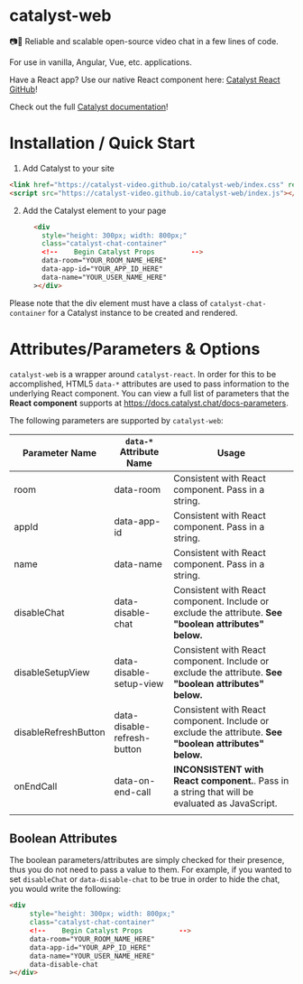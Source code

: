 # catalyst-web

📷💬 Reliable and scalable open-source video chat in a few lines of code.

For use in vanilla, Angular, Vue, etc. applications.

Have a React app? Use our native React component here: [Catalyst React GitHub](https://github.com/Catalyst-Video/catalyst-react/)!

Check out the full [Catalyst documentation](https://docs.catalyst.chat/docs-getting-started)!

# Installation / Quick Start

1. Add Catalyst to your site 

```html
<link href="https://catalyst-video.github.io/catalyst-web/index.css" rel="stylesheet" />
<script src="https://catalyst-video.github.io/catalyst-web/index.js"></script>
```

2. Add the Catalyst element to your page

```html
      <div
        style="height: 300px; width: 800px;"
        class="catalyst-chat-container"
        <!--    Begin Catalyst Props         -->
        data-room="YOUR_ROOM_NAME_HERE"
        data-app-id="YOUR_APP_ID_HERE"
        data-name="YOUR_USER_NAME_HERE"
      ></div>
```

Please note that the div element must have a class of `catalyst-chat-container` for a Catalyst instance to be created and rendered.

# Attributes/Parameters & Options

`catalyst-web` is a wrapper around `catalyst-react`. In order for this to be accomplished, HTML5 `data-*` attributes are used to pass information to the underlying React component. You can view a full list of parameters that the **React component** supports at https://docs.catalyst.chat/docs-parameters.



The following parameters are supported by `catalyst-web`:

| Parameter Name       | `data-*` Attribute Name     | Usage                                                        |
| -------------------- | --------------------------- | ------------------------------------------------------------ |
| room                 | data-room                   | Consistent with React component. Pass in a string.           |
| appId                | data-app-id                 | Consistent with React component. Pass in a string.           |
| name                 | data-name                   | Consistent with React component. Pass in a string.           |
| disableChat          | data-disable-chat           | Consistent with React component. Include or exclude the attribute. **See "boolean attributes" below.** |
| disableSetupView     | data-disable-setup-view     | Consistent with React component. Include or exclude the attribute. **See "boolean attributes" below.** |
| disableRefreshButton | data-disable-refresh-button | Consistent with React component. Include or exclude the attribute. **See "boolean attributes" below.** |
| onEndCall            | data-on-end-call            | **INCONSISTENT with React component.**. Pass in a string that will be evaluated as JavaScript. |
|                      |                             |                                                              |

## Boolean Attributes

The boolean parameters/attributes are simply checked for their presence, thus you do not need to pass a value to them. For example, if you wanted to set `disableChat` or `data-disable-chat` to be true in order to hide the chat, you would write the following:

```html
<div
     style="height: 300px; width: 800px;"
     class="catalyst-chat-container"
     <!--    Begin Catalyst Props         -->
     data-room="YOUR_ROOM_NAME_HERE"
     data-app-id="YOUR_APP_ID_HERE"
     data-name="YOUR_USER_NAME_HERE"
	 data-disable-chat
></div>
```

